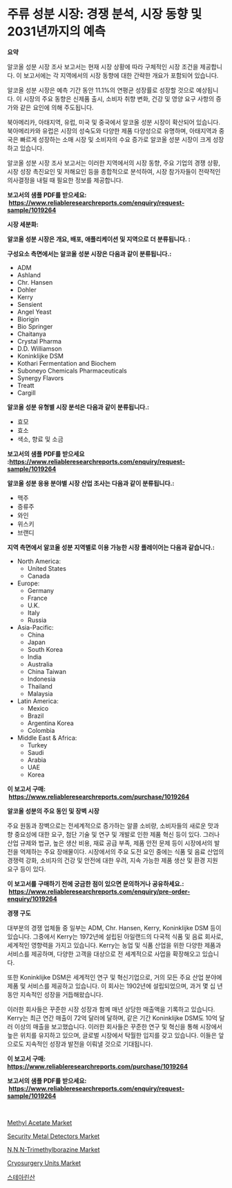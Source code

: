 <p><h1>주류 성분 시장: 경쟁 분석, 시장 동향 및 2031년까지의 예측</h1></p><p><strong>요약</strong></p>
<p><p>알코올 성분 시장 조사 보고서는 현재 시장 상황에 따라 구체적인 시장 조건을 제공합니다. 이 보고서에는 각 지역에서의 시장 동향에 대한 간략한 개요가 포함되어 있습니다. </p><p>알코올 성분 시장은 예측 기간 동안 11.1%의 연평균 성장률로 성장할 것으로 예상됩니다. 이 시장의 주요 동향은 신제품 출시, 소비자 취향 변화, 건강 및 영양 요구 사항의 증가와 같은 요인에 의해 주도됩니다.</p><p>북아메리카, 아태지역, 유럽, 미국 및 중국에서 알코올 성분 시장이 확산되어 있습니다. 북아메리카와 유럽은 시장의 성숙도와 다양한 제품 다양성으로 유명하며, 아태지역과 중국은 빠르게 성장하는 소매 시장 및 소비자의 수요 증가로 알코올 성분 시장이 크게 성장하고 있습니다.</p><p>알코올 성분 시장 조사 보고서는 이러한 지역에서의 시장 동향, 주요 기업의 경쟁 상황, 시장 성장 촉진요인 및 저해요인 등을 종합적으로 분석하여, 시장 참가자들이 전략적인 의사결정을 내릴 때 필요한 정보를 제공합니다.</p></p>
<p><strong>보고서의 샘플 PDF를 받으세요: &nbsp;<a href="https://www.reliableresearchreports.com/enquiry/request-sample/1019264">https://www.reliableresearchreports.com/enquiry/request-sample/1019264</a></strong></p>
<p><strong>시장 세분화:</strong></p>
<p><strong> 알코올 성분 시장은 개요, 배포, 애플리케이션 및 지역으로 더 분류됩니다. :</strong></p>
<p><strong>구성요소 측면에서는 알코올 성분 시장은 다음과 같이 분류됩니다.:</strong></p>
<p><ul><li>ADM</li><li>Ashland</li><li>Chr. Hansen</li><li>Dohler</li><li>Kerry</li><li>Sensient</li><li>Angel Yeast</li><li>Biorigin</li><li>Bio Springer</li><li>Chaitanya</li><li>Crystal Pharma</li><li>D.D. Williamson</li><li>Koninklijke DSM</li><li>Kothari Fermentation and Biochem</li><li>Suboneyo Chemicals Pharmaceuticals</li><li>Synergy Flavors</li><li>Treatt</li><li>Cargill</li></ul></p>
<p><strong> 알코올 성분 유형별 시장 분석은 다음과 같이 분류됩니다.:</strong></p>
<p><ul><li>효모</li><li>효소</li><li>색소, 향료 및 소금</li></ul></p>
<p><strong>보고서의 샘플 PDF를 받으세요 :<a href="https://www.reliableresearchreports.com/enquiry/request-sample/1019264">https://www.reliableresearchreports.com/enquiry/request-sample/1019264</a></strong></p>
<p><strong> 알코올 성분 응용 분야별 시장 산업 조사는 다음과 같이 분류됩니다.:</strong></p>
<p><ul><li>맥주</li><li>증류주</li><li>와인</li><li>위스키</li><li>브랜디</li></ul></p>
<p><strong>지역 측면에서 알코올 성분 지역별로 이용 가능한 시장 플레이어는 다음과 같습니다.:</strong></p>
<p><ul>
    <li>
        North America:
        <ul>
            <li>United States</li>
            <li>Canada</li>
        </ul>
    </li>
    <li>
        Europe:
        <ul>
            <li>Germany</li>
            <li>France</li>
            <li>U.K.</li>
            <li>Italy</li>
            <li>Russia</li>
        </ul>
    </li>
    <li>
        Asia-Pacific:
        <ul>
            <li>China</li>
            <li>Japan</li>
            <li>South Korea</li>
            <li>India</li>
            <li>Australia</li>
            <li>China Taiwan</li>
            <li>Indonesia</li>
            <li>Thailand</li>
            <li>Malaysia</li>
        </ul>
    </li>
    <li>
        Latin America:
        <ul>
            <li>Mexico</li>
            <li>Brazil</li>
            <li>Argentina Korea</li>
            <li>Colombia</li>
        </ul>
    </li>
    <li>
        Middle East & Africa:
        <ul>
            <li>Turkey</li>
            <li>Saudi</li>
            <li>Arabia</li>
            <li>UAE</li>
            <li>Korea</li>
        </ul>
    </li>
    </ul></p>
<p><strong>이 보고서 구매: &nbsp;<a href="https://www.reliableresearchreports.com/purchase/1019264">https://www.reliableresearchreports.com/purchase/1019264</a></strong></p>
<p><strong>알코올 성분의 주요 동인 및 장벽 시장</strong></p>
<p><p>주요 원동과 장벽으로는 전세계적으로 증가하는 알콜 소비량, 소비자들의 새로운 맛과 향 중요성에 대한 요구, 첨단 기술 및 연구 및 개발로 인한 제품 혁신 등이 있다. 그러나 산업 규제와 법규, 높은 생산 비용, 재료 공급 부족, 제품 안전 문제 등이 시장에서의 발전을 억제하는 주요 장애물이다. 시장에서의 주요 도전 요인 중에는 식품 및 음료 산업의 경쟁력 강화, 소비자의 건강 및 안전에 대한 우려, 지속 가능한 제품 생산 및 환경 지원 요구 등이 있다.</p></p>
<p><strong>이 보고서를 구매하기 전에 궁금한 점이 있으면 문의하거나 공유하세요.: &nbsp;<a href="https://www.reliableresearchreports.com/enquiry/pre-order-enquiry/1019264">https://www.reliableresearchreports.com/enquiry/pre-order-enquiry/1019264</a></strong></p>
<p><strong>경쟁 구도</strong></p>
<p><p>대부분의 경쟁 업체들 중 일부는 ADM, Chr. Hansen, Kerry, Koninklijke DSM 등이 있습니다. 그중에서 Kerry는 1972년에 설립된 아일랜드의 다국적 식품 및 음료 회사로, 세계적인 영향력을 가지고 있습니다. Kerry는 농업 및 식품 산업을 위한 다양한 제품과 서비스를 제공하며, 다양한 고객을 대상으로 전 세계적으로 사업을 확장해오고 있습니다.</p><p>또한 Koninklijke DSM은 세계적인 연구 및 혁신기업으로, 거의 모든 주요 산업 분야에 제품 및 서비스를 제공하고 있습니다. 이 회사는 1902년에 설립되었으며, 과거 몇 십 년 동안 지속적인 성장을 거듭해왔습니다.</p><p>이러한 회사들은 꾸준한 시장 성장과 함께 매년 상당한 매출액을 기록하고 있습니다. Kerry는 최근 연간 매출이 72억 달러에 달하며, 같은 기간 Koninklijke DSM도 10억 달러 이상의 매출을 보고했습니다. 이러한 회사들은 꾸준한 연구 및 혁신을 통해 시장에서 높은 위치를 유지하고 있으며, 글로벌 시장에서 탁월한 입지를 갖고 있습니다. 이들은 앞으로도 지속적인 성장과 발전을 이뤄낼 것으로 기대됩니다.</p></p>
<p><strong>이 보고서 구매: &nbsp; <a href="https://www.reliableresearchreports.com/purchase/1019264">https://www.reliableresearchreports.com/purchase/1019264</a></strong></p>
<p><strong>보고서의 샘플 PDF를 받으세요: &nbsp;<a href="https://www.reliableresearchreports.com/enquiry/request-sample/1019264">https://www.reliableresearchreports.com/enquiry/request-sample/1019264</a></strong><strong></strong></p>
<p>&nbsp;</p>
<p><p><a href="https://github.com/irfadac/Market-Research-Report-List-2/blob/main/methyl-acetate-market.md">Methyl Acetate Market</a></p><p><a href="https://pretty-mail-caf.notion.site/Security-Metal-Detectors-Market-Size-Growth-and-Forecast-from-2024-2031-2314424bce7d4b55a2a5ee740afb1d8c">Security Metal Detectors Market</a></p><p><a href="https://view.publitas.com/reportprime-1/n-n-n-trimethylborazine-market-centers-on-aspects-such-as-market-growth-market-share-market-opportunity-and-projected-forecasts-spanning-from-2023-to-2030/">N,N,N-Trimethylborazine Market</a></p><p><a href="https://view.publitas.com/reportprime-1/cryosurgery-units-market-analysis-examines-its-scope-on-growth-opportunities-and-forecasted-trends-spanning-from-2023-to-2030/">Cryosurgery Units Market</a></p><p><a href="https://github.com/lkwggful07722/Market-Research-Report-List-1/blob/main/5519075189303.md">스테아린산</a></p></p>
